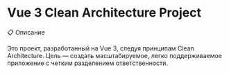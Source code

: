 # Vue 3 Clean Architecture Project
📋 Описание

Это проект, разработанный на Vue 3, следуя принципам Clean Architecture. Цель — создать масштабируемое, легко поддерживаемое приложение с четким разделением ответственности.